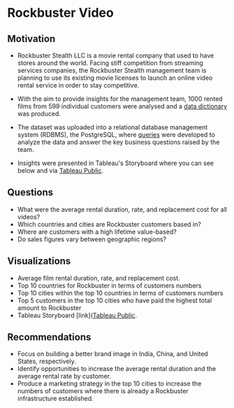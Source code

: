 # Rockbuster Video

## Motivation
* Rockbuster Stealth LLC is a movie rental company that used to have stores around the world. Facing stiff competition from streaming services companies, the Rockbuster Stealth management team is planning to use its existing movie licenses to launch an online video rental service in order to stay competitive.

* With the aim to provide insights for the management team, 1000 rented films from 599 individual customers were analysed and a [data dictionary](https://drive.google.com/file/d/1YnGrQ9WwNx5OK3NAGGZajLyXvqt2sMDc/view?usp=sharing) was produced. 

* The dataset was uploaded into a relational database management system (RDBMS), the PostgreSQL, where [queries](https://docs.google.com/spreadsheets/d/1FeaNMiSDVlpeQEaWNcWQxScNksJbRdbq/edit?usp=sharing&ouid=113829169484980023518&rtpof=true&sd=true) were developed to analyze the data and answer the key business questions raised by the team. 

* Insights were presented in Tableau's Storyboard where you can see below and via [Tableau Public](https://public.tableau.com/app/profile/cleber.juliano.f/viz/Rockbuster_16257667057540/Story1). 

## Questions
* What were the average rental duration, rate, and replacement cost for all videos?
* Which countries and cities are Rockbuster customers based in?
* Where are customers with a high lifetime value-based?
* Do sales figures vary between geographic regions?

## Visualizations
* Average film rental duration, rate, and replacement cost.
* Top 10 countries for Rockbuster in terms of customers numbers
* Top 10 cities within the top 10 countries in terms of customers numbers
* Top 5 customers in the top 10 cities who have paid the highest total amount to Rockbuster
* Tableau Storyboard [link]([Tableau Public](https://public.tableau.com/app/profile/cleber.juliano.f/viz/Rockbuster_16257667057540/Story1).

## Recommendations
* Focus on building a better brand image in India, China, and United States, respectively. 
* Identify opportunities to increase the average rental duration and the average rental rate by customer.
* Produce a marketing strategy in the top 10 cities to increase the numbers of customers where there is already a Rockbuster infrastructure established.
